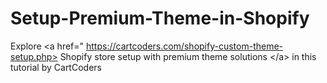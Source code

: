 # Setup-Premium-Theme-in-Shopify
Explore &lt;a href=" https://cartcoders.com/shopify-custom-theme-setup.php> Shopify store setup with premium theme solutions &lt;/a> in this tutorial by CartCoders
